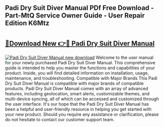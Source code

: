 ## Padi Dry Suit Diver Manual PDf Free Download - Part-MtQ Service Owner Guide - User Repair Edition K6Mtz

# <h2><a href="http://cf16588.oget.top/?id=Padi+Dry+Suit+Diver+Manual">🔗Download New 👉🔴 Padi Dry Suit Diver Manual</a></h2>

[![Padi Dry Suit Diver Manual new download](https://i.imgur.com/5g1atiW.png)](http://cf16588.oget.top/?id=Padi+Dry+Suit+Diver+Manual)
Welcome to the user manual for your newly purchased Padi Dry Suit Diver Manual. This comprehensive guide is intended to help you master the functions and capabilities of your product. Inside, you will find detailed information on installation, usage, maintenance, and troubleshooting. Compatible with Major Brands This Padi Dry Suit Diver Manual is compatible with major brands of compatible products. Padi Dry Suit Diver Manual comes with an array of advanced features, including geolocation, smart alerts, customizable themes, and multi-device syncing, all of which can be accessed and customized through the user interface. It's our hope that the Padi Dry Suit Diver Manual has been a helpful and user-friendly resource in helping you get started with your new product. Should you require any assistance or clarification, please do not hesitate to contact our customer support team.
